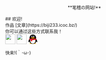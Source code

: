 <title>笔稽DE网站</title>
<link rel="shroticon" href="/favicon.ico">
<center>**笔稽の网站!**</center>
<br>
## 欢迎!
<br>
作品
[文章](https://biji233.icoc.bz/)
<br>
你可以通过这些方式联系我！
<div class="m">
<a href="https://space.bilibili.com/202673925" target="_blank" alt="笔稽菌DEBilibili" title="Bilibili"><img src="https://bilibili.com/favicon.ico" height="32" width="32"></a>
<a href="https://github.com/hsz75" target="_blank" alt="Github" title="Github"><img src="https://github.com/favicon.ico" height="32" width="32"></a>
<a target="_blank" href="https://jq.qq.com/?_wv=1027&k=3UC9IdVi"><img src="/files/image/qqlogo.png" height="32" width="32" alt="QQ群" title="笔稽DE小屋(QQ群)"></a>
<p style="font-size:2.33">快来!(｀･ω･)</p>
</div>
<style>
.site-footer-credits{
}
</style>
